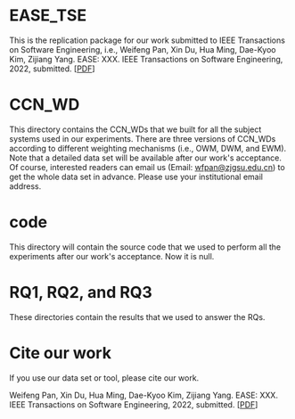 # EASE_TSE
This is the replication package for our work submitted to IEEE Transactions on Software Engineering, i.e., Weifeng Pan, Xin Du, Hua Ming, Dae-Kyoo Kim, Zijiang Yang. EASE: XXX. IEEE Transactions on Software Engineering, 2022, submitted. [[PDF](#)]

# CCN_WD
This directory contains the CCN_WDs that we built for all the subject systems used in our experiments. There are three versions of CCN_WDs according to different weighting mechanisms (i.e., OWM, DWM, and EWM). Note that a detailed data set will be available after our work's acceptance. Of course, interested readers can email us (Email: wfpan@zjgsu.edu.cn) to get the whole data set in advance. Please use your institutional email address.

# code
This directory will contain the source code that we used to perform all the experiments after our work's acceptance. Now it is null.

# RQ1, RQ2, and RQ3
These directories contain the results that we used to answer the RQs.

# Cite our work
If you use our data set or tool, please cite our work.

Weifeng Pan, Xin Du, Hua Ming, Dae-Kyoo Kim, Zijiang Yang. EASE: XXX. IEEE Transactions on Software Engineering, 2022, submitted. [[PDF](#)]


